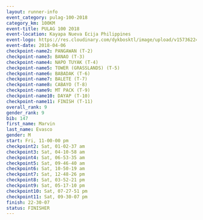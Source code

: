 ```yaml
---
layout: runner-info 
event_category: pulag-100-2018 
category_km: 100KM 
event-title: PULAG 100 2018 
event-location: Kayapa Nueva Ecija Philippines 
event-logo: https://res.cloudinary.com/dykbosktl/image/upload/v1573622467/Logo/logo-p1_tnutwz.jpg 
event-date: 2018-04-06 
checkpoint-name2: PANGAWAN (T-2) 
checkpoint-name3: BANAO (T-3) 
checkpoint-name4: NAPO TUYAK (T-4) 
checkpoint-name5: TOWER (GRASSLANDS) (T-5) 
checkpoint-name6: BABADAK (T-6) 
checkpoint-name7: BALETE (T-7) 
checkpoint-name8: CABAYO (T-8) 
checkpoint-name9: MT PACK (T-9) 
checkpoint-name10: DAYAP (T-10) 
checkpoint-name11: FINISH (T-11) 
overall_rank: 9
gender_rank: 9
bib: 147
first_name: Marvin
last_name: Evasco
gender: M
start: Fri, 11-00-00 pm
checkpoint2: Sat, 01-02-37 am
checkpoint3: Sat, 04-10-58 am
checkpoint4: Sat, 06-53-35 am
checkpoint5: Sat, 09-46-40 am
checkpoint6: Sat, 10-50-19 am
checkpoint7: Sat, 12-48-26 pm
checkpoint8: Sat, 03-52-21 pm
checkpoint9: Sat, 05-17-10 pm
checkpoint10: Sat, 07-27-51 pm
checkpoint11: Sat, 09-30-07 pm
finish: 22-30-07
status: FINISHER
---
```

